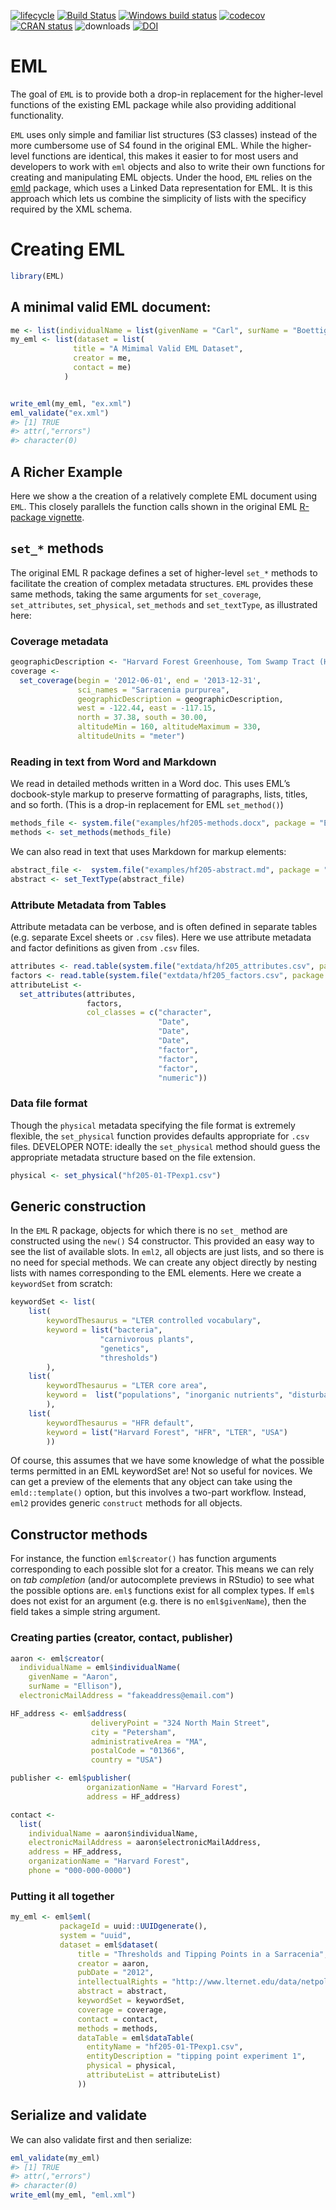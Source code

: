 
[![lifecycle](https://img.shields.io/badge/lifecycle-maturing-blue.svg)](https://www.tidyverse.org/lifecycle/#maturing)
[![Build
Status](https://travis-ci.org/ropensci/EML.svg?branch=master)](https://travis-ci.org/ropensci/EML)
[![Windows build
status](https://ci.appveyor.com/api/projects/status/u2gw24yfkvxgny96?svg=true)](https://ci.appveyor.com/project/cboettig/eml)
[![codecov](https://codecov.io/gh/ropensci/EML/branch/master/graph/badge.svg)](https://codecov.io/gh/ropensci/EML)
[![CRAN
status](https://www.r-pkg.org/badges/version/EML)](https://cran.r-project.org/package=EML)
![downloads](http://cranlogs.r-pkg.org/badges/grand-total/RNeXML)
[![DOI](https://zenodo.org/badge/10894022.svg)](https://zenodo.org/badge/latestdoi/10894022)

<!-- README.md is generated from README.Rmd. Please edit that file -->

# EML

The goal of `EML` is to provide both a drop-in replacement for the
higher-level functions of the existing EML package while also providing
additional functionality.

`EML` uses only simple and familiar list structures (S3 classes) instead
of the more cumbersome use of S4 found in the original EML. While the
higher-level functions are identical, this makes it easier to for most
users and developers to work with `eml` objects and also to write their
own functions for creating and manipulating EML objects. Under the hood,
`EML` relies on the [emld](https://github.com/cboettig/emld) package,
which uses a Linked Data representation for EML. It is this approach
which lets us combine the simplicity of lists with the specificy
required by the XML
schema.

# Creating EML

``` r
library(EML)
```

## A minimal valid EML document:

``` r
me <- list(individualName = list(givenName = "Carl", surName = "Boettiger"), id="cboettig")
my_eml <- list(dataset = list(
              title = "A Mimimal Valid EML Dataset",
              creator = me,
              contact = me)
            )


write_eml(my_eml, "ex.xml")
eml_validate("ex.xml")
#> [1] TRUE
#> attr(,"errors")
#> character(0)
```

## A Richer Example

Here we show a the creation of a relatively complete EML document using
`EML`. This closely parallels the function calls shown in the original
EML [R-package
vignette](https://ropensci.github.io/EML/articles/creating-EML.html).

## `set_*` methods

The original EML R package defines a set of higher-level `set_*` methods
to facilitate the creation of complex metadata structures. `EML`
provides these same methods, taking the same arguments for
`set_coverage`, `set_attributes`, `set_physical`, `set_methods` and
`set_textType`, as illustrated
here:

### Coverage metadata

``` r
geographicDescription <- "Harvard Forest Greenhouse, Tom Swamp Tract (Harvard Forest)"
coverage <- 
  set_coverage(begin = '2012-06-01', end = '2013-12-31',
               sci_names = "Sarracenia purpurea",
               geographicDescription = geographicDescription,
               west = -122.44, east = -117.15, 
               north = 37.38, south = 30.00,
               altitudeMin = 160, altitudeMaximum = 330,
               altitudeUnits = "meter")
```

### Reading in text from Word and Markdown

We read in detailed methods written in a Word doc. This uses EML’s
docbook-style markup to preserve formatting of paragraphs, lists,
titles, and so forth. (This is a drop-in replacement for EML
`set_method()`)

``` r
methods_file <- system.file("examples/hf205-methods.docx", package = "EML")
methods <- set_methods(methods_file)
```

We can also read in text that uses Markdown for markup
elements:

``` r
abstract_file <-  system.file("examples/hf205-abstract.md", package = "EML")
abstract <- set_TextType(abstract_file)
```

### Attribute Metadata from Tables

Attribute metadata can be verbose, and is often defined in separate
tables (e.g. separate Excel sheets or `.csv` files). Here we use
attribute metadata and factor definitions as given from `.csv`
files.

``` r
attributes <- read.table(system.file("extdata/hf205_attributes.csv", package = "EML"))
factors <- read.table(system.file("extdata/hf205_factors.csv", package = "EML"))
attributeList <- 
  set_attributes(attributes, 
                 factors, 
                 col_classes = c("character", 
                                 "Date",
                                 "Date",
                                 "Date",
                                 "factor",
                                 "factor",
                                 "factor",
                                 "numeric"))
```

### Data file format

Though the `physical` metadata specifying the file format is extremely
flexible, the `set_physical` function provides defaults appropriate for
`.csv` files. DEVELOPER NOTE: ideally the `set_physical` method should
guess the appropriate metadata structure based on the file extension.

``` r
physical <- set_physical("hf205-01-TPexp1.csv")
```

## Generic construction

In the `EML` R package, objects for which there is no `set_` method are
constructed using the `new()` S4 constructor. This provided an easy way
to see the list of available slots. In `eml2`, all objects are just
lists, and so there is no need for special methods. We can create any
object directly by nesting lists with names corresponding to the EML
elements. Here we create a `keywordSet` from scratch:

``` r
keywordSet <- list(
    list(
        keywordThesaurus = "LTER controlled vocabulary",
        keyword = list("bacteria",
                    "carnivorous plants",
                    "genetics",
                    "thresholds")
        ),
    list(
        keywordThesaurus = "LTER core area",
        keyword =  list("populations", "inorganic nutrients", "disturbance")
        ),
    list(
        keywordThesaurus = "HFR default",
        keyword = list("Harvard Forest", "HFR", "LTER", "USA")
        ))
```

Of course, this assumes that we have some knowledge of what the possible
terms permitted in an EML keywordSet are\! Not so useful for novices. We
can get a preview of the elements that any object can take using the
`emld::template()` option, but this involves a two-part workflow.
Instead, `eml2` provides generic `construct` methods for all objects.

## Constructor methods

For instance, the function `eml$creator()` has function arguments
corresponding to each possible slot for a creator. This means we can
rely on *tab completion* (and/or autocomplete previews in RStudio) to
see what the possible options are. `eml$` functions exist for all
complex types. If `eml$` does not exist for an argument (e.g. there is
no `eml$givenName`), then the field takes a simple string argument.

### Creating parties (creator, contact, publisher)

``` r
aaron <- eml$creator(
  individualName = eml$individualName(
    givenName = "Aaron", 
    surName = "Ellison"),
  electronicMailAddress = "fakeaddress@email.com")
```

``` r
HF_address <- eml$address(
                  deliveryPoint = "324 North Main Street",
                  city = "Petersham",
                  administrativeArea = "MA",
                  postalCode = "01366",
                  country = "USA")
```

``` r
publisher <- eml$publisher(
                 organizationName = "Harvard Forest",
                 address = HF_address)
```

``` r
contact <- 
  list(
    individualName = aaron$individualName,
    electronicMailAddress = aaron$electronicMailAddress,
    address = HF_address,
    organizationName = "Harvard Forest",
    phone = "000-000-0000")
```

### Putting it all together

``` r
my_eml <- eml$eml(
           packageId = uuid::UUIDgenerate(),  
           system = "uuid",
           dataset = eml$dataset(
               title = "Thresholds and Tipping Points in a Sarracenia",
               creator = aaron,
               pubDate = "2012",
               intellectualRights = "http://www.lternet.edu/data/netpolicy.html.",
               abstract = abstract,
               keywordSet = keywordSet,
               coverage = coverage,
               contact = contact,
               methods = methods,
               dataTable = eml$dataTable(
                 entityName = "hf205-01-TPexp1.csv",
                 entityDescription = "tipping point experiment 1",
                 physical = physical,
                 attributeList = attributeList)
               ))
```

## Serialize and validate

We can also validate first and then serialize:

``` r
eml_validate(my_eml)
#> [1] TRUE
#> attr(,"errors")
#> character(0)
write_eml(my_eml, "eml.xml")
```
